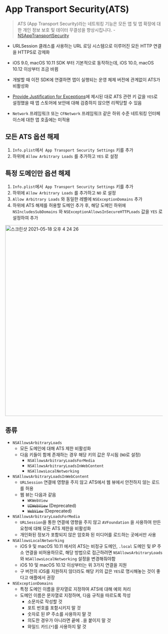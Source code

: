 # App Transport Security(ATS)

> ATS (App Transport Security)라는 네트워킹 기능은 모든 앱 및 앱 확장에 대한 개인 정보 보호 및 데이터 무결성을 향상시킵니다. - [NSAppTransportSecurity](https://developer.apple.com/documentation/bundleresources/information_property_list/nsapptransportsecurity/)

* URLSession 클래스를 사용하는 URL 로딩 시스템으로 이루어진 모든 HTTP 연결을 HTTPS로 강제화

* iOS 9.0, macOS 10.11 SDK 부터 기본적으로 동작하는데, iOS 10.0, macOS 10.12 이상부터 조금 바뀜
* 개발할 때 이전 SDK에 연결하면 앱이 실행되는 운영 체제 버전에 관계없이 ATS가 비활성화
* [Provide Justification for Exceptions](https://developer.apple.com/documentation/security/preventing_insecure_network_connections#3138036)에 제시된 대로 ATS 관련 키 값을 `YES`로 설정했을 때 앱 스토어에 보안에 대해 검증하지 않으면 리젝당할 수 있음
* `Network` 프레임워크 또는 `CFNetwork` 프레임워크 같은 하위 수준 네트워킹 인터페이스에 대한 앱 호출에는 미적용

## 모든 ATS 옵션 해제

1. `Info.plist`에서` App Transport Security Settings` 키를 추가
2. 하위에 `Allow Arbitrary Loads` 를 추가하고  `YES` 로 설정

## 특정 도메인만 옵션 해제

1. `Info.plist`에서` App Transport Security Settings` 키를 추가
2. 하위에 `Allow Arbitrary Loads` 를 추가하고  `NO` 로 설정
3. `Allow Arbitrary Loads` 와 동일한 레벨에 `NSExceptionDomains` 추가
4. 하위에 ATS 해제를 허용할 도메인 추가 후, 해당 도메인 하위에 `NSIncludesSubDomains` 와 `NSExceptionAllowsInSecureHTTPLoads` 값을 `YES` 로 설정하여 추가

<img width="611" alt="스크린샷 2021-05-18 오후 4 24 26" src="https://user-images.githubusercontent.com/73573732/118609259-891a3a00-b7f5-11eb-896e-4d9ecb537014.png">

## 종류

* `NSAllowsArbitraryLoads`
  * 모든 도메인에 대해 ATS 제한 비활성화
  * 다음 키들이 함께 존재하는 경우 해당 키의 값은 무시됨 (`NO`로 설정)
    * `NSAllowsArbitraryLoadsForMedia`
    * `NSAllowsArbitraryLoadsInWebContent`
    * `NSAllowsLocalNetworking` 
* `NSAllowsArbitraryLoadsInWebContent`
  * `URLSession` 연결에 영향을 주지 않고 ATS에서 웹 뷰에서 안전하지 않는 로드를 허용
  * 웹 뷰는 다음과 같음
    * `WKWebView`
    * ~~`UIWebView`~~ (Deprecated)
    * ~~`WebView`~~ (Deprecated)
* `NSAllowsArbitraryLoadsForMedia`
  * `URLSession`을 통한 연결에 영향을 주지 않고 `AVFoundation` 을 사용하여 만든 요청에 대해 모든 ATS 제한을 비활성화
  * 개인화된 정보가 포함되지 않은 암호화 된 미디어를 로드하는 곳에서만 사용
* `NSAllowsLocalNetworking`
  * iOS 9 및 macOS 10.11 에서의 ATS는 비정규 도메인, `.local` 도메인 및 IP 주소 연결을 비허용하므로, 해당 방법으로 접근하려면 `NSAllowsArbitraryLoads` 와 `NSAllowsLocalNetworking` 설정을 변경해줘야함
  * iOS 10 및 macOS 10.12 이상부터는 위 3가지 연결을 지원
  * 구 버전의 iOS를 지원하지 않더라도 해당 키의 값은 `YES`로 명시해놓는 것이 좋다고 애플에서 권장
* `NSExceptionDomains`
  * 특정 도메인 이름을 문자열로 지정하여 ATS에 대해 예외 처리
  * 도메인 이름은 문자열로 지정하며, 다음 규칙을 따르도록 작성
    * 소문자로 작성할 것
    * 포트 번호를 포함시키지 말 것
    * 숫자로 된 IP 주소를 사용하지 말 것
    * 의도한 경우가 아니라면 끝에 `.`을 붙이지 말 것
    * 와일드 카드(`*`)를 사용하지 말 것
